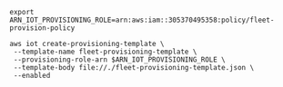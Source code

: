 

`export ARN_IOT_PROVISIONING_ROLE=arn:aws:iam::305370495358:policy/fleet-provision-policy`
```
aws iot create-provisioning-template \
 --template-name fleet-provisioning-template \
 --provisioning-role-arn $ARN_IOT_PROVISIONING_ROLE \
 --template-body file://./fleet-provisioning-template.json \
 --enabled
```